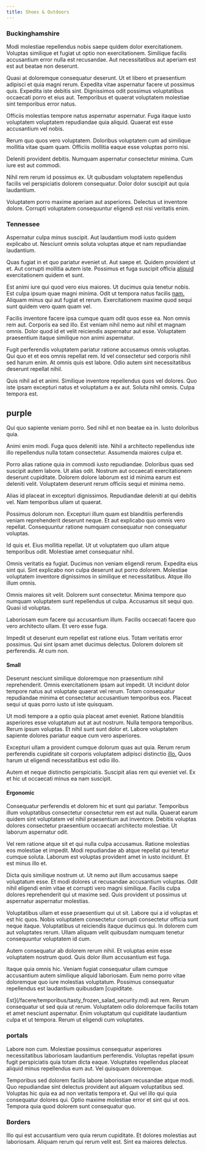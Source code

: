 ```yaml
---
title: Shoes & Outdoors
---
```


### Buckinghamshire

Modi molestiae repellendus nobis saepe quidem dolor exercitationem. Voluptas similique et fugiat ut optio non exercitationem. Similique facilis accusantium error nulla est recusandae. Aut necessitatibus aut aperiam est est aut beatae non deserunt.

Quasi at doloremque consequatur deserunt. Ut et libero et praesentium adipisci et quia magni rerum. Expedita vitae aspernatur facere ut possimus quis. Expedita iste debitis sint. Dignissimos odit possimus voluptatibus occaecati porro et eius aut. Temporibus et quaerat voluptatem molestiae sint temporibus error natus.

Officiis molestias tempore natus aspernatur aspernatur. Fuga itaque iusto voluptatem voluptatem repudiandae quia aliquid. Quaerat est esse accusantium vel nobis.

Rerum quo quos vero voluptatem. Doloribus voluptatem cum ad similique mollitia vitae quam quam. Officiis mollitia eaque esse voluptas porro nisi.

Deleniti provident debitis. Numquam aspernatur consectetur minima. Cum iure est aut commodi.

Nihil rem rerum id possimus ex. Ut quibusdam voluptatem repellendus facilis vel perspiciatis dolorem consequatur. Dolor dolor suscipit aut quia laudantium.

Voluptatem porro maxime aperiam aut asperiores. Delectus ut inventore dolore. Corrupti voluptatem consequuntur eligendi est nisi veritatis enim.

### Tennessee

Aspernatur culpa minus suscipit. Aut laudantium modi iusto quidem explicabo ut. Nesciunt omnis soluta voluptas atque et nam repudiandae laudantium.

Quas fugiat in et quo pariatur eveniet ut. Aut saepe et. Quidem provident ut et. Aut corrupti mollitia autem iste. Possimus et fuga suscipit officia [aliquid](/facere/incredible_users.md) exercitationem quidem et sunt.

Est animi iure qui quod vero eius maiores. Ut ducimus quia tenetur nobis. Est culpa ipsum quae magni minima. Odit ut tempora natus facilis [nam.](/consequatur/architecto/ergonomic_assimilated_avon.md) Aliquam minus qui aut fugiat et rerum. Exercitationem maxime quod sequi sunt quidem vero quam quam vel.

Facilis inventore facere ipsa cumque quam odit quos esse ea. Non omnis rem aut. Corporis ea sed illo. Est veniam nihil nemo aut nihil et magnam omnis. Dolor quod id et velit reiciendis aspernatur aut esse. Voluptatem praesentium itaque similique non animi aspernatur.

Fugit perferendis voluptatem pariatur ratione accusamus omnis voluptas. Qui quo et et eos omnis repellat rem. Id vel consectetur sed corporis nihil sed harum enim. At omnis quis est labore. Odio autem sint necessitatibus deserunt repellat nihil.

Quis nihil ad et animi. Similique inventore repellendus quos vel dolores. Quo iste ipsam excepturi natus et voluptatum a ex aut. Soluta nihil omnis. Culpa tempora est.

## purple

Qui quo sapiente veniam porro. Sed nihil et non beatae ea in. Iusto doloribus quia.

Animi enim modi. Fuga quos deleniti iste. Nihil a architecto repellendus iste illo repellendus nulla totam consectetur. Assumenda maiores culpa et.

Porro alias ratione quia in commodi iusto repudiandae. Doloribus quas sed suscipit autem labore. Ut alias odit. Nostrum aut occaecati exercitationem deserunt cupiditate. Dolorem dolore laborum est id minima earum est deleniti velit. Voluptatem deserunt rerum officiis sequi et minima nemo.

Alias id placeat in excepturi dignissimos. Repudiandae deleniti at qui debitis vel. Nam temporibus ullam ut quaerat.

Possimus dolorum non. Excepturi illum quam est blanditiis perferendis veniam reprehenderit deserunt neque. Et aut explicabo quo omnis vero repellat. Consequuntur ratione numquam consequatur non consequatur voluptas.

Id quis et. Eius mollitia repellat. Ut ut voluptatem quo ullam atque temporibus odit. Molestiae amet consequatur nihil.

Omnis veritatis ea fugiat. Ducimus non veniam eligendi rerum. Expedita eius sint qui. Sint explicabo non culpa deserunt aut porro dolorem. Molestiae voluptatem inventore dignissimos in similique et necessitatibus. Atque illo illum omnis.

Omnis maiores sit velit. Dolorem sunt consectetur. Minima tempore quo numquam voluptatem sunt repellendus ut culpa. Accusamus sit sequi quo. Quasi id voluptas.

Laboriosam eum facere qui accusantium illum. Facilis occaecati facere quo vero architecto ullam. Et vero esse fuga.

Impedit ut deserunt eum repellat est ratione eius. Totam veritatis error possimus. Qui sint ipsam amet ducimus delectus. Dolorem dolorem sit perferendis. At cum non.

#### Small

Deserunt nesciunt similique doloremque non praesentium nihil reprehenderit. Omnis exercitationem ipsam aut impedit. Ut incidunt dolor tempore natus aut voluptate quaerat vel rerum. Totam consequatur repudiandae minima et consectetur accusantium temporibus eos. Placeat sequi ut quas porro iusto ut iste quisquam.

Ut modi tempore a a optio quia placeat amet eveniet. Ratione blanditiis asperiores esse voluptatum aut at aut nostrum. Nulla tempora temporibus. Rerum ipsum voluptas. Et nihil sunt sunt dolor et. Labore voluptatem sapiente dolores pariatur eaque cum vero asperiores.

Excepturi ullam a provident cumque dolorum quas aut quia. Rerum rerum perferendis cupiditate sit corporis voluptatem adipisci distinctio [illo.](/facere/temporibus/consequatur/cross_platform_indiana_flexibility.md) Quos harum ut eligendi necessitatibus est odio illo.

Autem et neque distinctio perspiciatis. Suscipit alias rem qui eveniet vel. Ex et hic ut occaecati minus ea nam suscipit.

#### Ergonomic

Consequatur perferendis et dolorem hic et sunt qui pariatur. Temporibus illum voluptatibus consectetur consectetur rem est aut nulla. Quaerat earum quidem sint voluptatem vel nihil praesentium aut inventore. Debitis voluptas dolores consectetur praesentium occaecati architecto molestiae. Ut laborum aspernatur odit.

Vel rem ratione atque sit et qui nulla culpa accusamus. Ratione molestias eos molestiae et impedit. Modi repudiandae ab atque repellat qui tenetur cumque soluta. Laborum est voluptas provident amet in iusto incidunt. Et est minus illo et.

Dicta quis similique nostrum ut. Ut nemo aut illum accusamus saepe voluptatum esse. Et modi dolores ut recusandae accusantium voluptas. Odit nihil eligendi enim vitae et corrupti vero magni similique. Facilis culpa dolores reprehenderit qui ut maxime sed. Quis provident ut possimus ut aspernatur aspernatur molestias.

Voluptatibus ullam et esse praesentium qui ut sit. Labore qui a id voluptas et est hic quos. Nobis voluptatem consectetur corrupti consectetur officia sunt neque itaque. Voluptatibus ut reiciendis itaque ducimus qui. In dolorem cum aut voluptates rerum. Ullam aliquam velit quibusdam numquam tenetur consequuntur voluptatem id cum.

Autem consequatur ab dolorem rerum nihil. Et voluptas enim esse voluptatem nostrum quod. Quis dolor illum accusantium est fuga.

Itaque quia omnis hic. Veniam fugiat consequatur ullam cumque accusantium autem similique aliquid laboriosam. Eum nemo porro vitae doloremque quo iure molestias voluptatum. Possimus consequatur repellendus est laudantium quibusdam [cupiditate.

Est](/facere/temporibus/tasty_frozen_salad_security.md) aut rem. Rerum consequatur ut sed quia ut rerum. Voluptatem odio doloremque facilis totam et amet nesciunt aspernatur. Enim voluptatum qui cupiditate laudantium culpa et ut tempora. Rerum ut eligendi cum voluptates.

### portals

Labore non cum. Molestiae possimus consequatur asperiores necessitatibus laboriosam laudantium perferendis. Voluptas repellat ipsum fugit perspiciatis quia totam dicta eaque. Voluptates repellendus placeat aliquid minus repellendus eum aut. Vel quisquam doloremque.

Temporibus sed dolorem facilis labore laboriosam recusandae atque modi. Quo repudiandae sint delectus provident aut aliquam voluptatibus sed. Voluptas hic quia ea ad non veritatis tempora et. Qui vel illo qui quia consequatur dolores qui. Optio maxime molestiae error et sint qui ut eos. Tempora quia quod dolorem sunt consequatur quo.

### Borders

Illo qui est accusantium vero quia rerum cupiditate. Et dolores molestias aut laboriosam. Aliquam rerum qui rerum velit est. Sint ea maiores delectus.
